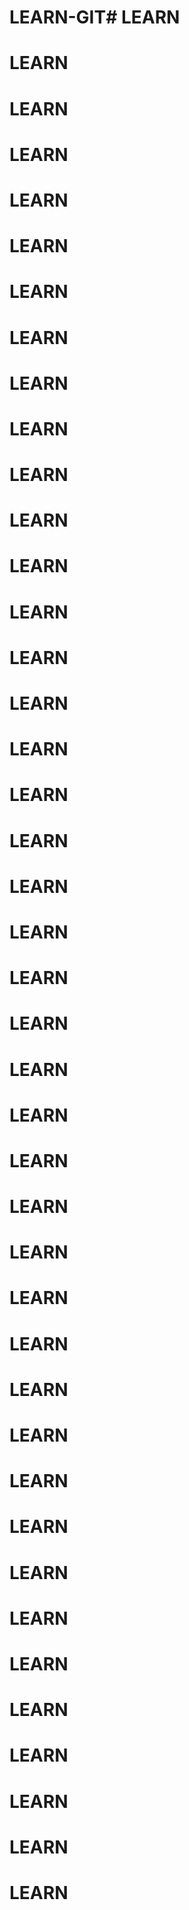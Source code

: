 # LEARN-GIT# LEARN
# LEARN
# LEARN
# LEARN
# LEARN
# LEARN
# LEARN
# LEARN
# LEARN
# LEARN
# LEARN
# LEARN
# LEARN
# LEARN
# LEARN
# LEARN
# LEARN
# LEARN
# LEARN
# LEARN
# LEARN
# LEARN
# LEARN
# LEARN
# LEARN
# LEARN
# LEARN
# LEARN
# LEARN
# LEARN
# LEARN
# LEARN
# LEARN
# LEARN
# LEARN
# LEARN
# LEARN
# LEARN
# LEARN
# LEARN
# LEARN
# LEARN
